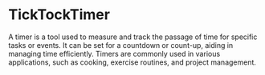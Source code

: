 # TickTockTimer
A timer is a tool used to measure and track the passage of time for specific tasks or events.
It can be set for a countdown or count-up, aiding in managing time efficiently.
Timers are commonly used in various applications, such as cooking, exercise routines, and project management.
